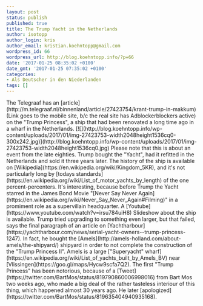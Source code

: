 ```yaml
---
layout: post
status: publish
published: true
title: The Trump Yacht in the Netherlands
author: isotopp
author_login: kris
author_email: kristian.koehntopp@gmail.com
wordpress_id: 66
wordpress_url: http://blog.koehntopp.info/?p=66
date: '2017-01-25 08:35:02 +0100'
date_gmt: '2017-01-25 07:35:02 +0100'
categories:
- Als Deutscher in den Niederlanden
tags: []
---
```

<p>The Telegraaf has an [article](http://m.telegraaf.nl/binnenland/article/27423754/krant-trump-in-makkum) (Link goes to the mobile site, b/c the real site has Adblockerblockers active) on the "Trump Princess", a ship&nbsp;that had been renovated a long time ago in a wharf in the Netherlands. [![](http://blog.koehntopp.info/wp-content/uploads/2017/01/img-27423753-width2048height1536cq0-300x242.jpg)](http://blog.koehntopp.info/wp-content/uploads/2017/01/img-27423753-width2048height1536cq0.jpg) Please note that this is about an event from the late eighties. Trump bought the "Yacht", had it refitted in the Netherlands and sold it three years later. The history of the ship is available on [Wikipedia](https://en.wikipedia.org/wiki/Kingdom_5KR), and it's not particularly long by [todays standards](https://en.wikipedia.org/wiki/List_of_motor_yachts_by_length)&nbsp;of the one percent-percenters. It's interesting, because before Trump the Yacht starred in the James Bond Movie "[Never Say Never Again](https://en.wikipedia.org/wiki/Never_Say_Never_Again#Filming)" in a promiment role as a supervillain headquarter. A [Youtube](https://www.youtube.com/watch?v=irsu784uiH8) Slideshow about the ship is available. Trump tried upgrading to something even larger, but that failed, says the final paragraph of an article on [Yachtharbour](https://yachtharbour.com/news/serial-yacht-owners--trump-princess-1247). In fact, he bought the [Amels](http://amels-holland.com/about-amels/the-shipyard/) shipyard in order to not complete the construction of the "Trump Princess II". Amels is a large ["Superyacht" wharf](https://en.wikipedia.org/wiki/List_of_yachts_built_by_Amels_BV)&nbsp;near [Vlissingen](https://goo.gl/maps/Hycw9scfa7Q2). The first "Trump Princess" has been notorious, because of a [Tweet](https://twitter.com/BartMos/status/819790860006998016) from Bart Mos two weeks ago, who made a big deal of the rather tasteless interiour of this thing, which happened almost 30 years ago. He later&nbsp;[apologized](https://twitter.com/BartMos/status/819635404940935168).</p>
